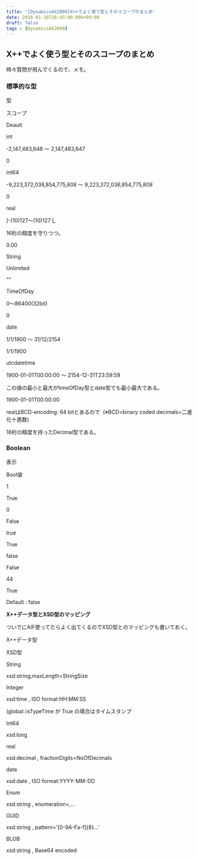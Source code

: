 ```yaml
---
title: '[DynamicsAX2009]X++でよく使う型とそのスコープのまとめ'
date: 2010-01-16T16:45:00.006+09:00
draft: false
tags : [DynamicsAX2009]
---
```


X++でよく使う型とそのスコープのまとめ
--------------------

時々質問が飛んでくるので、メモ。  

### 標準的な型

  

型  

スコープ  

Deault  

int  

\-2,147,483,648 ～ 2,147,483,647  

0  

int64  

\-9,223,372,036,854,775,808 ～ 9,223,372,036,854,775,808  

0  

real  

\]-(10)127～(10)127 \[,        
  
16桁の精度を守りつつ。  

0.00  

String  

Unlimited  

""  

TimeOfDay  

0～86400(32bit)  

0  

date  

1/1/1900 ～ 31/12/2154  

1/1/1900  

utcdatetime  

1900-01-01T00:00:00 ～ 2154-12-31T23:59:59  
  
この値の最小と最大がtimeOfDay型とdate型でも最小最大である。  

1900-01-01T00:00:00  

  

realはBCD-encoding: 64 bitとあるので  (※BCD=binary coded decimals=二進化十進数)  

16桁の精度を持ったDecimal型である。  

### Boolean

表示  

Bool値  

1  

True  

0  

False  

true  

True  

false  

False  

44  

True  

  

Default : false  

  

  

**X++データ型とXSD型のマッピング**  

ついでにAIF使ってたらよく出てくるのでXSD型とのマッピングも書いておく。  

  

X++データ型  

XSD型  

String  

xsd:string,maxLength=StringSize  

Integer  

xsd:time , ISO format:HH:MM:SS  
  
(global::isTypeTime が True の場合はタイムスタンプ  

Int64  

xsd:long  

real  

xsd:decimal , fractionDigits=NoOfDecimals  

date  

xsd:date , ISO format:YYYY-MM-DD  

Enum  

xsd:string , enumeration=<EnumName>,...  

GUID  

xsd:string , pattern='\[0-9A-Fa-f\]{8}...'  

BLOB  

xsd:string , Base64 encoded